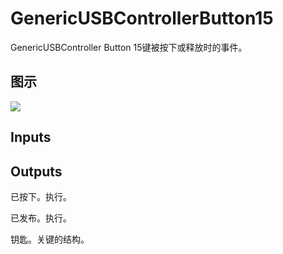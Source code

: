 # GenericUSBControllerButton15

GenericUSBController Button 15键被按下或释放时的事件。

## 图示

![]($-20221218-19232248.png)

## Inputs

## Outputs

已按下。执行。

已发布。执行。

钥匙。关键的结构。
